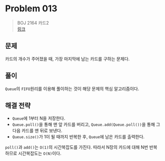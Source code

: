 # Problem 013

> BOJ 2164 카드2
> <br/>
> [링크](https://www.acmicpc.net/problem/2164)

## 문제

카드의 개수가 주어졌을 때, 가장 마지막에 남는 카드를 구하는 문제다.

## 풀이

`Queue`의 `FIFO`원리를 이용해 풀이하는 것이 해당 문제의 핵심 알고리즘이다.

## 해결 전략

- `Queue`에 1부터 N을 저장한다.
- `Queue.poll()`을 통해 맨 앞 카드를 버리고, `Queue.add(Queue.poll())`을 통해 그 다음 카드를 맨 뒤로 보낸다.
- `Queue.size()`가 1이 될 때까지 반복한 후, `Queue`에 남은 카드를 출력한다.

`poll()`과 `add()`는 `O(1)`의 시간복잡도를 가진다. 따라서 N장의 카드에 대해 N번 반복하므로 시간복잡도는 `O(N)`이다.